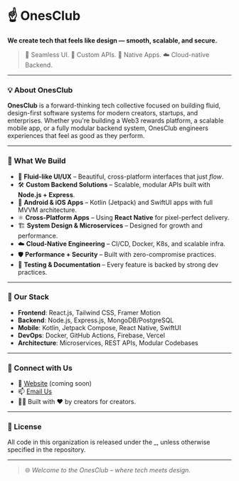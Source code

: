 # ☝ OnesClub

**We create tech that feels like design — smooth, scalable, and secure.**

> 🚀 Seamless UI. 🧠 Custom APIs. 📱 Native Apps. ☁️ Cloud-native Backend.

---

### 💡 About OnesClub

**OnesClub** is a forward-thinking tech collective focused on building fluid, design-first software systems for modern creators, startups, and enterprises. Whether you're building a Web3 rewards platform, a scalable mobile app, or a fully modular backend system, OnesClub engineers experiences that feel as good as they perform.

---

### 🔧 What We Build

- 🎨 **Fluid-like UI/UX** – Beautiful, cross-platform interfaces that just *flow*.
- 🛠 **Custom Backend Solutions** – Scalable, modular APIs built with **Node.js + Express**.
- 📱 **Android & iOS Apps** – Kotlin (Jetpack) and SwiftUI apps with full MVVM architecture.
- ⚛️ **Cross-Platform Apps** – Using **React Native** for pixel-perfect delivery.
- 🏗 **System Design & Microservices** – Designed for growth and performance.
- ☁️ **Cloud-Native Engineering** – CI/CD, Docker, K8s, and scalable infra.
- 🛡️ **Performance + Security** – Built with zero-compromise practices.
- 🧪 **Testing & Documentation** – Every feature is backed by strong dev practices.

---

### 🧠 Our Stack

- **Frontend**: React.js, Tailwind CSS, Framer Motion
- **Backend**: Node.js, Express.js, MongoDB/PostgreSQL
- **Mobile**: Kotlin, Jetpack Compose, React Native, SwiftUI
- **DevOps**: Docker, GitHub Actions, Firebase, Vercel
- **Architecture**: Microservices, REST APIs, Modular Codebases

---

### 📢 Connect with Us

- 🔗 [Website](https://onesclub.in) (coming soon)
- 📫 [Email Us](mailto:team@onesclub.in)
- 🧑‍💻 Built with ❤️ by creators for creators.

---

### 📜 License

All code in this organization is released under the _, unless otherwise specified in the repository.

---

> 🌐 *Welcome to the OnesClub – where tech meets design.*
